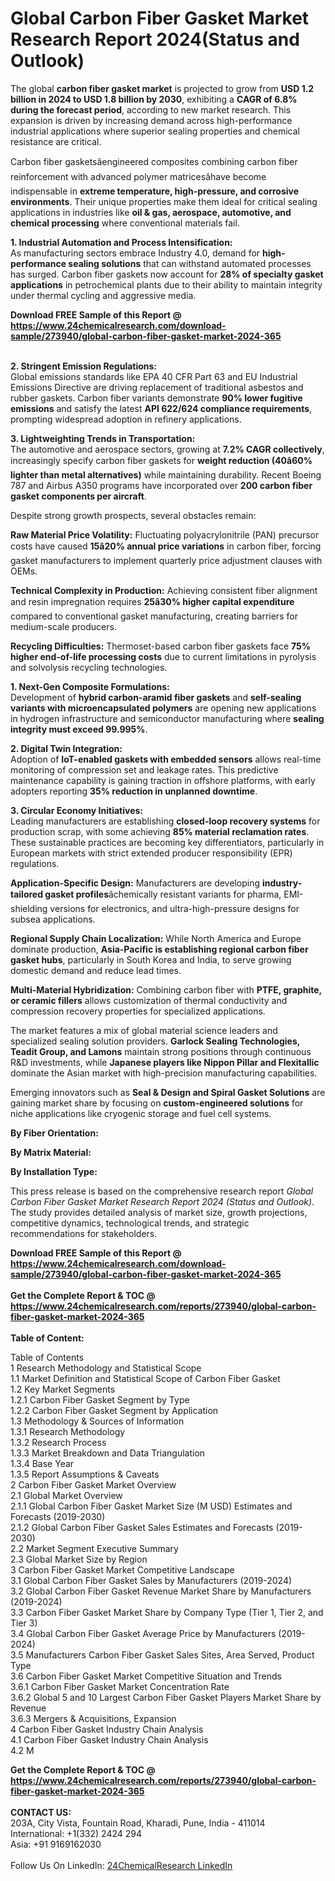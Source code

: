 <h1>Global Carbon Fiber Gasket Market Research Report 2024(Status and Outlook)</h1><p>The global <strong>carbon fiber gasket market</strong> is projected to grow from <strong>USD 1.2 billion in 2024 to USD 1.8 billion by 2030</strong>, exhibiting a <strong>CAGR of 6.8% during the forecast period</strong>, according to new market research. This expansion is driven by increasing demand across high-performance industrial applications where superior sealing properties and chemical resistance are critical.</p><p>Carbon fiber gasketsâengineered composites combining carbon fiber reinforcement with advanced polymer matricesâhave become indispensable in <strong>extreme temperature, high-pressure, and corrosive environments</strong>. Their unique properties make them ideal for critical sealing applications in industries like <strong>oil &amp; gas, aerospace, automotive, and chemical processing</strong> where conventional materials fail.</p><p><strong>1. Industrial Automation and Process Intensification:</strong><br>
As manufacturing sectors embrace Industry 4.0, demand for <strong>high-performance sealing solutions</strong> that can withstand automated processes has surged. Carbon fiber gaskets now account for <strong>28% of specialty gasket applications</strong> in petrochemical plants due to their ability to maintain integrity under thermal cycling and aggressive media.</p><div><b>Download FREE Sample of this Report @ 
            <a href="https://www.24chemicalresearch.com/download-sample/273940/global-carbon-fiber-gasket-market-2024-365">
            https://www.24chemicalresearch.com/download-sample/273940/global-carbon-fiber-gasket-market-2024-365</a></b></div><br><p><strong>2. Stringent Emission Regulations:</strong><br>Global emissions standards like EPA 40 CFR Part 63 and EU Industrial Emissions Directive are driving replacement of traditional asbestos and rubber gaskets. Carbon fiber variants demonstrate <strong>90% lower fugitive emissions</strong> and satisfy the latest <strong>API 622/624 compliance requirements</strong>, prompting widespread adoption in refinery applications.</p><p><strong>3. Lightweighting Trends in Transportation:</strong><br>
The automotive and aerospace sectors, growing at <strong>7.2% CAGR collectively</strong>, increasingly specify carbon fiber gaskets for <strong>weight reduction (40â60% lighter than metal alternatives)</strong> while maintaining durability. Recent Boeing 787 and Airbus A350 programs have incorporated over <strong>200 carbon fiber gasket components per aircraft</strong>.</p><p>Despite strong growth prospects, several obstacles remain:</p><p><strong>Raw Material Price Volatility:</strong> Fluctuating polyacrylonitrile (PAN) precursor costs have caused <strong>15â20% annual price variations</strong> in carbon fiber, forcing gasket manufacturers to implement quarterly price adjustment clauses with OEMs.</p><p><strong>Technical Complexity in Production:</strong> Achieving consistent fiber alignment and resin impregnation requires <strong>25â30% higher capital expenditure</strong> compared to conventional gasket manufacturing, creating barriers for medium-scale producers.</p><p><strong>Recycling Difficulties:</strong> Thermoset-based carbon fiber gaskets face <strong>75% higher end-of-life processing costs</strong> due to current limitations in pyrolysis and solvolysis recycling technologies.</p><p><strong>1. Next-Gen Composite Formulations:</strong><br>
Development of <strong>hybrid carbon-aramid fiber gaskets</strong> and <strong>self-sealing variants with microencapsulated polymers</strong> are opening new applications in hydrogen infrastructure and semiconductor manufacturing where <strong>sealing integrity must exceed 99.995%</strong>.</p><p><strong>2. Digital Twin Integration:</strong><br>
Adoption of <strong>IoT-enabled gaskets with embedded sensors</strong> allows real-time monitoring of compression set and leakage rates. This predictive maintenance capability is gaining traction in offshore platforms, with early adopters reporting <strong>35% reduction in unplanned downtime</strong>.</p><p><strong>3. Circular Economy Initiatives:</strong><br>
Leading manufacturers are establishing <strong>closed-loop recovery systems</strong> for production scrap, with some achieving <strong>85% material reclamation rates</strong>. These sustainable practices are becoming key differentiators, particularly in European markets with strict extended producer responsibility (EPR) regulations.</p><p><strong>Application-Specific Design:</strong> Manufacturers are developing <strong>industry-tailored gasket profiles</strong>âchemically resistant variants for pharma, EMI-shielding versions for electronics, and ultra-high-pressure designs for subsea applications.</p><p><strong>Regional Supply Chain Localization:</strong> While North America and Europe dominate production, <strong>Asia-Pacific is establishing regional carbon fiber gasket hubs</strong>, particularly in South Korea and India, to serve growing domestic demand and reduce lead times.</p><p><strong>Multi-Material Hybridization:</strong> Combining carbon fiber with <strong>PTFE, graphite, or ceramic fillers</strong> allows customization of thermal conductivity and compression recovery properties for specialized applications.</p><p>The market features a mix of global material science leaders and specialized sealing solution providers. <strong>Garlock Sealing Technologies, Teadit Group, and Lamons</strong> maintain strong positions through continuous R&amp;D investments, while <strong>Japanese players like Nippon Pillar and Flexitallic</strong> dominate the Asian market with high-precision manufacturing capabilities.</p><p>Emerging innovators such as <strong>Seal &amp; Design and Spiral Gasket Solutions</strong> are gaining market share by focusing on <strong>custom-engineered solutions</strong> for niche applications like cryogenic storage and fuel cell systems.</p><p><strong>By Fiber Orientation:</strong></p><p><strong>By Matrix Material:</strong></p><p><strong>By Installation Type:</strong></p><p>This press release is based on the comprehensive research report <em>Global Carbon Fiber Gasket Market Research Report 2024 (Status and Outlook)</em>. The study provides detailed analysis of market size, growth projections, competitive dynamics, technological trends, and strategic recommendations for stakeholders.</p><div><b>Download FREE Sample of this Report @ 
            <a href="https://www.24chemicalresearch.com/download-sample/273940/global-carbon-fiber-gasket-market-2024-365">
            https://www.24chemicalresearch.com/download-sample/273940/global-carbon-fiber-gasket-market-2024-365</a></b></div><br><div><b>Get the Complete Report & TOC @ 
            <a href="https://www.24chemicalresearch.com/reports/273940/global-carbon-fiber-gasket-market-2024-365">
            https://www.24chemicalresearch.com/reports/273940/global-carbon-fiber-gasket-market-2024-365</a></b></div><br>
            <b>Table of Content:</b><p>Table of Contents<br />
1 Research Methodology and Statistical Scope<br />
1.1 Market Definition and Statistical Scope of Carbon Fiber Gasket<br />
1.2 Key Market Segments<br />
1.2.1 Carbon Fiber Gasket Segment by Type<br />
1.2.2 Carbon Fiber Gasket Segment by Application<br />
1.3 Methodology & Sources of Information<br />
1.3.1 Research Methodology<br />
1.3.2 Research Process<br />
1.3.3 Market Breakdown and Data Triangulation<br />
1.3.4 Base Year<br />
1.3.5 Report Assumptions & Caveats<br />
2 Carbon Fiber Gasket Market Overview<br />
2.1 Global Market Overview<br />
2.1.1 Global Carbon Fiber Gasket Market Size (M USD) Estimates and Forecasts (2019-2030)<br />
2.1.2 Global Carbon Fiber Gasket Sales Estimates and Forecasts (2019-2030)<br />
2.2 Market Segment Executive Summary<br />
2.3 Global Market Size by Region<br />
3 Carbon Fiber Gasket Market Competitive Landscape<br />
3.1 Global Carbon Fiber Gasket Sales by Manufacturers (2019-2024)<br />
3.2 Global Carbon Fiber Gasket Revenue Market Share by Manufacturers (2019-2024)<br />
3.3 Carbon Fiber Gasket Market Share by Company Type (Tier 1, Tier 2, and Tier 3)<br />
3.4 Global Carbon Fiber Gasket Average Price by Manufacturers (2019-2024)<br />
3.5 Manufacturers Carbon Fiber Gasket Sales Sites, Area Served, Product Type<br />
3.6 Carbon Fiber Gasket Market Competitive Situation and Trends<br />
3.6.1 Carbon Fiber Gasket Market Concentration Rate<br />
3.6.2 Global 5 and 10 Largest Carbon Fiber Gasket Players Market Share by Revenue<br />
3.6.3 Mergers & Acquisitions, Expansion<br />
4 Carbon Fiber Gasket Industry Chain Analysis<br />
4.1 Carbon Fiber Gasket Industry Chain Analysis<br />
4.2 M</p><div><b>Get the Complete Report & TOC @ 
            <a href="https://www.24chemicalresearch.com/reports/273940/global-carbon-fiber-gasket-market-2024-365">
            https://www.24chemicalresearch.com/reports/273940/global-carbon-fiber-gasket-market-2024-365</a></b></div><br><b>CONTACT US:</b><br>
            203A, City Vista, Fountain Road, Kharadi, Pune, India - 411014<br>
            International: +1(332) 2424 294<br>
            Asia: +91 9169162030 <br><br>
            Follow Us On LinkedIn: <a href="https://www.linkedin.com/company/24chemicalresearch/">24ChemicalResearch LinkedIn</a>